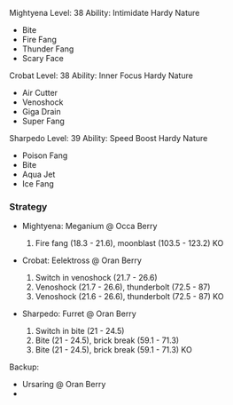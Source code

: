 Mightyena
Level: 38
Ability: Intimidate
Hardy Nature
- Bite
- Fire Fang
- Thunder Fang
- Scary Face

Crobat
Level: 38
Ability: Inner Focus
Hardy Nature
- Air Cutter
- Venoshock
- Giga Drain
- Super Fang

Sharpedo
Level: 39
Ability: Speed Boost
Hardy Nature
- Poison Fang
- Bite
- Aqua Jet
- Ice Fang

### Strategy

- Mightyena: Meganium @ Occa Berry

    1. Fire fang (18.3 - 21.6), moonblast (103.5 - 123.2) KO

- Crobat: Eelektross @ Oran Berry

    1. Switch in venoshock (21.7 - 26.6)
    2. Venoshock (21.7 - 26.6), thunderbolt (72.5 - 87)
    3. Venoshock (21.6 - 26.6), thunderbolt (72.5 - 87) KO

- Sharpedo: Furret @ Oran Berry 
    
    1. Switch in bite (21 - 24.5)
    2. Bite (21 - 24.5), brick break (59.1 - 71.3)
    3. Bite (21 - 24.5), brick break (59.1 - 71.3) KO

Backup:
- Ursaring @ Oran Berry
- 